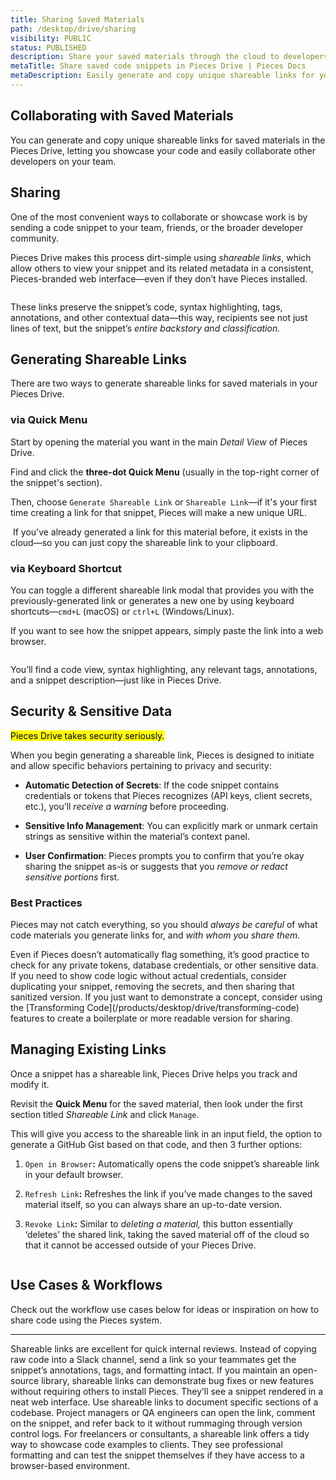 ```yaml
---
title: Sharing Saved Materials
path: /desktop/drive/sharing
visibility: PUBLIC
status: PUBLISHED
description: Share your saved materials through the cloud to developers & colleagues, even if they don't have a Pieces account.
metaTitle: Share saved code snippets in Pieces Drive | Pieces Docs
metaDescription: Easily generate and copy unique shareable links for your saved materials in Pieces Drive, enabling seamless collaboration and code sharing with your team.
---
```


## Collaborating with Saved Materials

You can generate and copy unique shareable links for saved materials in the Pieces Drive, letting you showcase your code and easily collaborate other developers on your team.

## Sharing

One of the most convenient ways to collaborate or showcase work is by sending a code snippet to your team, friends, or the broader developer community.

Pieces Drive makes this process dirt-simple using *shareable links*, which allow others to view your snippet and its related metadata in a consistent, Pieces-branded web interface—even if they don’t have Pieces installed. 

<Image src="https://storage.googleapis.com/hashnode_product_documentation_assets/desktop_app_assets/pieces_drive/sharing/shared_snippet_demo_1.png" alt="" align="center" fullwidth="true" />

These links preserve the snippet’s code, syntax highlighting, tags, annotations, and other contextual data—this way, recipients see not just lines of text, but the snippet’s *entire backstory and classification.*

## Generating Shareable Links

There are two ways to generate shareable links for saved materials in your Pieces Drive.

### via Quick Menu

Start by opening the material you want in the main *Detail View* of Pieces Drive.

Find and click the **three-dot Quick Menu** (usually in the top-right corner of the snippet's section).

Then, choose `Generate Shareable Link` or `Shareable Link`—if it's your first time creating a link for that snippet, Pieces will make a new unique URL.

<Image src="https://storage.googleapis.com/hashnode_product_documentation_assets/desktop_app_assets/desktop_app_MAIN/new_media/Navigation/Snippet%20Discovery/sharing_a_snippet.gif" alt="" align="center" fullwidth="true" />

<Callout type="tip">
  If you’ve already generated a link for this material before, it exists in the cloud—so you can just copy the shareable link to your clipboard.
</Callout>

### via Keyboard Shortcut

You can toggle a different shareable link modal that provides you with the previously-generated link or generates a new one by using keyboard shortcuts—`cmd+L` (macOS) or `ctrl+L` (Windows/Linux).

If you want to see how the snippet appears, simply paste the link into a web browser.

<Image src="https://storage.googleapis.com/hashnode_product_documentation_assets/desktop_app_assets/pieces_drive/sharing/material_in_browser_demo_2.png" alt="" align="center" fullwidth="true" />

You’ll find a code view, syntax highlighting, any relevant tags, annotations, and a snippet description—just like in Pieces Drive.

## Security & Sensitive Data

<mark>Pieces Drive takes security seriously.</mark>

When you begin generating a shareable link, Pieces is designed to initiate and allow specific behaviors pertaining to privacy and security:

* **Automatic Detection of Secrets**: If the code snippet contains credentials or tokens that Pieces recognizes (API keys, client secrets, etc.), you’ll *receive a warning* before proceeding.

* **Sensitive Info Management**: You can explicitly mark or unmark certain strings as sensitive within the material’s context panel.

* **User Confirmation**: Pieces prompts you to confirm that you’re okay sharing the snippet as-is or suggests that you *remove or redact sensitive* *portions* first.

### Best Practices

Pieces may not catch everything, so you should *always be careful* of what code materials you generate links for, and *with whom you share them.*

<Steps>
  <Step title="Review for Secrets">
    Even if Pieces doesn’t automatically flag something, it’s good practice to check for any private tokens, database credentials, or other sensitive data.
  </Step>

  <Step title="Create ‘Safe’ Versions">
    If you need to show code logic without actual credentials, consider duplicating your snippet, removing the secrets, and then sharing that sanitized version.
  </Step>

  <Step title="Boilerplate or Readability Transformation">
    If you just want to demonstrate a concept, consider using the [Transforming Code](/products/desktop/drive/transforming-code) features to create a boilerplate or more readable version for sharing.
  </Step>
</Steps>

## Managing Existing Links

Once a snippet has a shareable link, Pieces Drive helps you track and modify it.

Revisit the **Quick Menu** for the saved material, then look under the first section titled *Shareable Link* and click `Manage`.

This will give you access to the shareable link in an input field, the option to generate a GitHub Gist based on that code, and then 3 further options:

1. `Open in Browser`**:** Automatically opens the code snippet’s shareable link in your default browser.

2. `Refresh Link`**:** Refreshes the link if you’ve made changes to the saved material itself, so you can always share an up-to-date version.

3. `Revoke Link`**:** Similar to *deleting a material,* this button essentially ‘deletes’ the shared link, taking the saved material off of the cloud so that it cannot be accessed outside of your Pieces Drive.

<Image src="https://storage.googleapis.com/hashnode_product_documentation_assets/desktop_app_assets/desktop_app_MAIN/new_media/Pieces%20Drive/Transforming%20%26%20Translating%20Code/screenshot_of_share_tab.png" alt="" align="center" fullwidth="true" />

## Use Cases & Workflows

Check out the workflow use cases below for ideas or inspiration on how to share code using the Pieces system.

***

<AccordionGroup>
  <Accordion title="Team Collaboration">
    Shareable links are excellent for quick internal reviews. Instead of copying raw code into a Slack channel, send a link so your teammates get the snippet’s annotations, tags, and formatting intact.
  </Accordion>

  <Accordion title="Open-Source Contributions">
    If you maintain an open-source library, shareable links can demonstrate bug fixes or new features without requiring others to install Pieces. They’ll see a snippet rendered in a neat web interface.
  </Accordion>

  <Accordion title="Code Reviews & Documentation">
    Use shareable links to document specific sections of a codebase. Project managers or QA engineers can open the link, comment on the snippet, and refer back to it without rummaging through version control logs.
  </Accordion>

  <Accordion title="Demo or Client Presentations">
    For freelancers or consultants, a shareable link offers a tidy way to showcase code examples to clients. They see professional formatting and can test the snippet themselves if they have access to a browser-based environment.
  </Accordion>
</AccordionGroup>